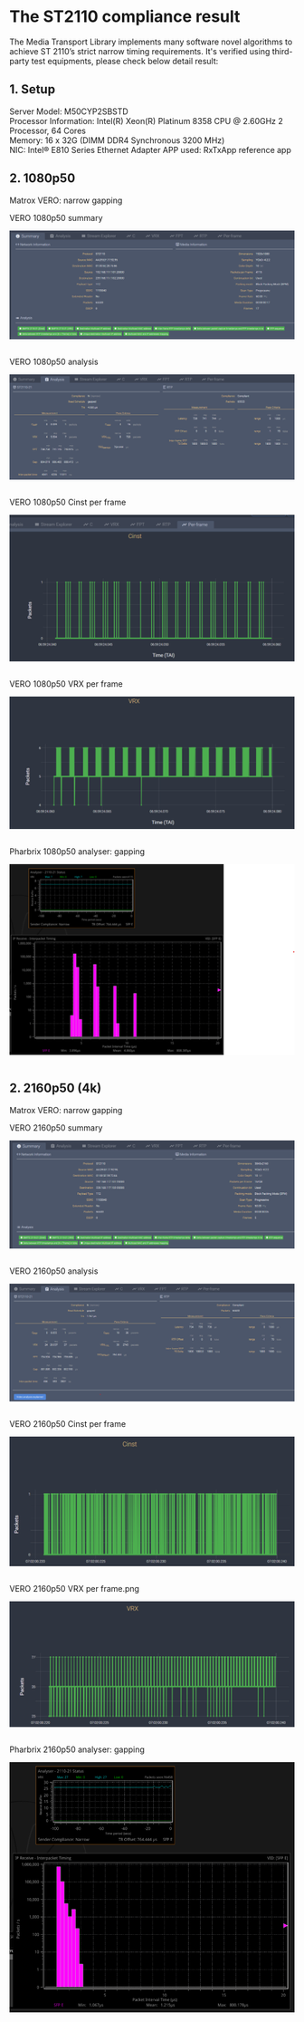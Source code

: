 # The ST2110 compliance result

The Media Transport Library implements many software novel algorithms to achieve ST 2110’s strict narrow timing requirements. It's verified using third-party test equipments, please check below detail result:

## 1. Setup

Server Model: M50CYP2SBSTD  
Processor Information: Intel(R) Xeon(R) Platinum 8358 CPU @ 2.60GHz
                       2 Processor, 64 Cores  
Memory: 16 x 32G (DIMM DDR4 Synchronous 3200 MHz)  
NIC: Intel® E810 Series Ethernet Adapter
APP used: RxTxApp reference app

## 2. 1080p50

Matrox VERO: narrow gapping

VERO 1080p50 summary

<div align="center">
<img src="png/compliance/vero_1080p50_summary.png" align="center" alt="VERO 1080p50 summary">
</div>

</br>

VERO 1080p50 analysis

<div align="center">
<img src="png/compliance/vero_1080p50_analysis.png" align="center" alt="VERO 1080p50 analysis">
</div>

</br>

VERO 1080p50 Cinst per frame

<div align="center">
<img src="png/compliance/vero_1080p50_cinst_per_frame.png" align="center" alt="VERO 1080p50 Cinst per frame">
</div>

</br>

VERO 1080p50 VRX per frame

<div align="center">
<img src="png/compliance/vero_1080p50_vrx_per_frame.png" align="center" alt="VERO 1080p50 VRX per frame.png">
</div>

</br>

Pharbrix 1080p50 analyser: gapping

<div align="center">
<img src="png/compliance/pharbrix_1080p50_analyser.png" align="center" alt="Pharbrix 1080p50 analyser">
</div>

</br>

## 2. 2160p50 (4k)

Matrox VERO: narrow gapping

VERO 2160p50 summary

<div align="center">
<img src="png/compliance/vero_2160p50_summary.png" align="center" alt="VERO 2160p50 summay">
</div>

</br>

VERO 2160p50 analysis

<div align="center">
<img src="png/compliance/vero_2160p50_analysis.png" align="center" alt="VERO 2160p50 analysis">
</div>

</br>

VERO 2160p50 Cinst per frame

<div align="center">
<img src="png/compliance/vero_2160p50_cinst_per_frame.png" align="center" alt="VERO 2160p50 Cinst per frame">
</div>

</br>

VERO 2160p50 VRX per frame.png

<div align="center">
<img src="png/compliance/vero_2160p50_vrx_per_frame.png" align="center" alt="VERO 2160p50 VRX per frame.png">
</div>

</br>

Pharbrix 2160p50 analyser: gapping

<div align="center">
<img src="png/compliance/pharbrix_2160p50_analyser.png" align="center" alt="Pharbrix 2160p50 analyser">
</div>

</br>
